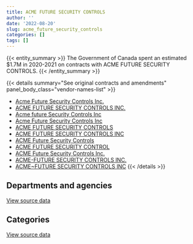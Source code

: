 ```yaml
---
title: ACME FUTURE SECURITY CONTROLS
author: ''
date: '2022-08-20'
slug: acme_future_security_controls
categories: []
tags: []
---
```


<script src="/rmarkdown-libs/htmlwidgets/htmlwidgets.js"></script>
<link href="/rmarkdown-libs/datatables-css/datatables-crosstalk.css" rel="stylesheet" />
<script src="/rmarkdown-libs/datatables-binding/datatables.js"></script>
<script src="/rmarkdown-libs/jquery/jquery-3.6.0.min.js"></script>
<link href="/rmarkdown-libs/dt-core-bootstrap/css/dataTables.bootstrap.min.css" rel="stylesheet" />
<link href="/rmarkdown-libs/dt-core-bootstrap/css/dataTables.bootstrap.extra.css" rel="stylesheet" />
<script src="/rmarkdown-libs/dt-core-bootstrap/js/jquery.dataTables.min.js"></script>
<script src="/rmarkdown-libs/dt-core-bootstrap/js/dataTables.bootstrap.min.js"></script>
<link href="/rmarkdown-libs/crosstalk/css/crosstalk.min.css" rel="stylesheet" />
<script src="/rmarkdown-libs/crosstalk/js/crosstalk.min.js"></script>
<script src="/rmarkdown-libs/htmlwidgets/htmlwidgets.js"></script>
<link href="/rmarkdown-libs/datatables-css/datatables-crosstalk.css" rel="stylesheet" />
<script src="/rmarkdown-libs/datatables-binding/datatables.js"></script>
<script src="/rmarkdown-libs/jquery/jquery-3.6.0.min.js"></script>
<link href="/rmarkdown-libs/dt-core-bootstrap/css/dataTables.bootstrap.min.css" rel="stylesheet" />
<link href="/rmarkdown-libs/dt-core-bootstrap/css/dataTables.bootstrap.extra.css" rel="stylesheet" />
<script src="/rmarkdown-libs/dt-core-bootstrap/js/jquery.dataTables.min.js"></script>
<script src="/rmarkdown-libs/dt-core-bootstrap/js/dataTables.bootstrap.min.js"></script>
<link href="/rmarkdown-libs/crosstalk/css/crosstalk.min.css" rel="stylesheet" />
<script src="/rmarkdown-libs/crosstalk/js/crosstalk.min.js"></script>

{{< entity_summary >}}
The Government of Canada spent an estimated \$1.7M in 2020-2021 on contracts with ACME FUTURE SECURITY CONTROLS.
{{< /entity_summary >}}

{{< details summary="See original contracts and amendments" panel_body_class="vendor-names-list" >}}
- [Acme Future Security Controls Inc.](https://search.open.canada.ca/en/ct/?sort=contract_value_f%20desc&page=1&search_text=%22Acme%20Future%20Security%20Controls%20Inc.%22)
- [ACME FUTURE SECURITY CONTROLS INC.](https://search.open.canada.ca/en/ct/?sort=contract_value_f%20desc&page=1&search_text=%22ACME%20FUTURE%20SECURITY%20CONTROLS%20INC.%22)
- [Acme future Security Controls Inc](https://search.open.canada.ca/en/ct/?sort=contract_value_f%20desc&page=1&search_text=%22Acme%20%20future%20Security%20Controls%20Inc%22)
- [Acme Future Security Controls Inc](https://search.open.canada.ca/en/ct/?sort=contract_value_f%20desc&page=1&search_text=%22Acme%20Future%20Security%20Controls%20Inc%22)
- [ACME FUTURE SECURITY CONTROLS](https://search.open.canada.ca/en/ct/?sort=contract_value_f%20desc&page=1&search_text=%22ACME%20FUTURE%20SECURITY%20CONTROLS%22)
- [ACME FUTURE SECURITY CONTROLS INC](https://search.open.canada.ca/en/ct/?sort=contract_value_f%20desc&page=1&search_text=%22ACME%20FUTURE%20SECURITY%20CONTROLS%20INC%22)
- [ACME Future Security Controls](https://search.open.canada.ca/en/ct/?sort=contract_value_f%20desc&page=1&search_text=%22ACME%20Future%20Security%20Controls%22)
- [ACME FUTURE SECURITY CONTROL](https://search.open.canada.ca/en/ct/?sort=contract_value_f%20desc&page=1&search_text=%22ACME%20FUTURE%20SECURITY%20CONTROL%22)
- [ACME Future Security Controls Inc.](https://search.open.canada.ca/en/ct/?sort=contract_value_f%20desc&page=1&search_text=%22ACME%20Future%20Security%20Controls%20Inc.%22)
- [ACME-FUTURE SECURITY CONTROLS INC.](https://search.open.canada.ca/en/ct/?sort=contract_value_f%20desc&page=1&search_text=%22ACME-FUTURE%20SECURITY%20CONTROLS%20INC.%22)
- [ACME\~FUTURE SECURITY CONTROLS INC](https://search.open.canada.ca/en/ct/?sort=contract_value_f%20desc&page=1&search_text=%22ACME~FUTURE%20SECURITY%20CONTROLS%20INC%22)
{{< /details >}}

## Departments and agencies

<div id="htmlwidget-1" style="width:100%;height:auto;" class="datatables html-widget"></div>
<script type="application/json" data-for="htmlwidget-1">{"x":{"style":"bootstrap","filter":"none","vertical":false,"data":[["<a href=\"/departments/cbsa-asfc/\">Canada Border Services Agency<\/a>","<a href=\"/departments/cra-arc/\">Canada Revenue Agency<\/a>","<a href=\"/departments/csa-asc/\">Canadian Space Agency<\/a>","<a href=\"/departments/dnd-mdn/\">National Defence<\/a>","<a href=\"/departments/ic/\">Innovation, Science and Economic Development Canada<\/a>","<a href=\"/departments/infc/\">Infrastructure Canada<\/a>","<a href=\"/departments/oag-bvg/\">Office of the Auditor General of Canada<\/a>","<a href=\"/departments/pwgsc-tpsgc/\">Public Services and Procurement Canada<\/a>","<a href=\"/departments/rcmp-grc/\">Royal Canadian Mounted Police<\/a>","<a href=\"/departments/vac-acc/\">Veterans Affairs Canada<\/a>"],[89092.83,12122.33,22449.43,333536.22,399556.34,37536.34,29351.75,1115802.81,20061.75,null],[143229.6,12122.33,null,1159241.3,188756.54,65121.02,32883.14,2512846.99,null,null],[51401.01,33.21,null,null,208605.39,72857.82,11300,2242352.59,null,113390.53],[138815.5,null,null,null,172911.06,72658.75,null,1282713.58,null,65708.93]],"container":"<table class=\"table table-striped table-hover row-border order-column display\">\n  <thead>\n    <tr>\n      <th>Department<\/th>\n      <th>2017-2018<\/th>\n      <th>2018-2019<\/th>\n      <th>2019-2020<\/th>\n      <th>2020-2021<\/th>\n    <\/tr>\n  <\/thead>\n<\/table>","options":{"order":[[4,"desc"]],"pageLength":10,"autoWidth":true,"columnDefs":[{"targets":1,"render":"function(data, type, row, meta) {\n    return type !== 'display' ? data : DTWidget.formatCurrency(data, \"$\", 2, 3, \",\", \".\", true, null);\n  }"},{"targets":2,"render":"function(data, type, row, meta) {\n    return type !== 'display' ? data : DTWidget.formatCurrency(data, \"$\", 2, 3, \",\", \".\", true, null);\n  }"},{"targets":3,"render":"function(data, type, row, meta) {\n    return type !== 'display' ? data : DTWidget.formatCurrency(data, \"$\", 2, 3, \",\", \".\", true, null);\n  }"},{"targets":4,"render":"function(data, type, row, meta) {\n    return type !== 'display' ? data : DTWidget.formatCurrency(data, \"$\", 2, 3, \",\", \".\", true, null);\n  }"},{"width":"16%","targets":[1,2,3,4]},{"className":"dt-right","targets":[1,2,3,4]}],"orderClasses":false}},"evals":["options.columnDefs.0.render","options.columnDefs.1.render","options.columnDefs.2.render","options.columnDefs.3.render"],"jsHooks":[]}</script>
<p class="text-right">
<a href="https://github.com/GoC-Spending/contracts-data/tree/main/data/out/vendors/acme_future_security_controls/summary_by_fiscal_year_by_department.csv" class="source-data-link btn btn-link">View source data</a>
</p>

## Categories

<div id="htmlwidget-2" style="width:100%;height:auto;" class="datatables html-widget"></div>
<script type="application/json" data-for="htmlwidget-2">{"x":{"style":"bootstrap","filter":"none","vertical":false,"data":[["<a href=\"/categories/1_facilities_and_construction/\">Facilities and construction<\/a>","<a href=\"/categories/10_office_management/\">Office management<\/a>","<a href=\"/categories/11_defence/\">Defence<\/a>","<a href=\"/categories/3_information_technology/\">Information technology<\/a>","<a href=\"/categories/6_industrial_products_and_services/\">Industrial products and services<\/a>","<a href=\"/categories/8_security_and_protection/\">Security and protection<\/a>"],[356735.66,null,9682.95,185390.85,1448581.58,59118.75],[1254225.07,null,9951.93,134522.87,2567086.62,148414.46],[70978.79,113390.53,null,284911.74,2157768.47,72891.03],[241876.93,163967.22,null,234050.27,863866.92,229046.48]],"container":"<table class=\"table table-striped table-hover row-border order-column display\">\n  <thead>\n    <tr>\n      <th>Category<\/th>\n      <th>2017-2018<\/th>\n      <th>2018-2019<\/th>\n      <th>2019-2020<\/th>\n      <th>2020-2021<\/th>\n    <\/tr>\n  <\/thead>\n<\/table>","options":{"order":[[4,"desc"]],"dom":"t","pageLength":30,"autoWidth":true,"columnDefs":[{"targets":1,"render":"function(data, type, row, meta) {\n    return type !== 'display' ? data : DTWidget.formatCurrency(data, \"$\", 2, 3, \",\", \".\", true, null);\n  }"},{"targets":2,"render":"function(data, type, row, meta) {\n    return type !== 'display' ? data : DTWidget.formatCurrency(data, \"$\", 2, 3, \",\", \".\", true, null);\n  }"},{"targets":3,"render":"function(data, type, row, meta) {\n    return type !== 'display' ? data : DTWidget.formatCurrency(data, \"$\", 2, 3, \",\", \".\", true, null);\n  }"},{"targets":4,"render":"function(data, type, row, meta) {\n    return type !== 'display' ? data : DTWidget.formatCurrency(data, \"$\", 2, 3, \",\", \".\", true, null);\n  }"},{"width":"16%","targets":[1,2,3,4]},{"className":"dt-right","targets":[1,2,3,4]}],"orderClasses":false,"lengthMenu":[10,25,30,50,100]}},"evals":["options.columnDefs.0.render","options.columnDefs.1.render","options.columnDefs.2.render","options.columnDefs.3.render"],"jsHooks":[]}</script>
<p class="text-right">
<a href="https://github.com/GoC-Spending/contracts-data/tree/main/data/out/vendors/acme_future_security_controls/summary_by_fiscal_year_by_category.csv" class="source-data-link btn btn-link">View source data</a>
</p>
